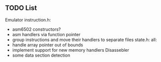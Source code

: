 ## TODO List
Emulator
instruction.h:
* asm6502 constructors?
* asm handlers via function pointer
* group instructions and move their handlers to separate files
state.h:
all:
* handle array pointer out of bounds
* implement support for new memory handlers
Disassebler
* some data section detection 
